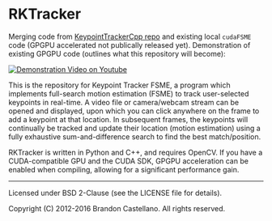 
# RKTracker

Merging code from [KeypointTrackerCpp repo](https://github.com/Breakthrough/KeypointTrackerCpp) and existing local `cudaFSME` code (GPGPU accelerated not publically released yet).  Demonstration of existing GPGPU code (outlines what this repository will become):

[![Demonstration Video on Youtube](http://img.youtube.com/vi/_tEzrk0ISDk/0.jpg)](http://www.youtube.com/watch?v=_tEzrk0ISDk)

This is the repository for Keypoint Tracker FSME, a program which implements full-search motion estimation (FSME) to track user-selected keypoints in real-time.  A video file or camera/webcam stream can be opened and displayed, upon which you can click anywhere on the frame to add a keypoint at that location.  In subsequent frames, the keypoints will continually be tracked and update their location (motion estimation) using a fully exhaustive sum-and-difference search to find the best match/position.

RKTracker is written in Python and C++, and requires OpenCV.  If you have a CUDA-compatible GPU and the CUDA SDK, GPGPU acceleration can be enabled when compiling, allowing for a significant performance gain. 

--------

Licensed under BSD 2-Clause (see the LICENSE file for details).

Copyright (C) 2012-2016 Brandon Castellano.  All rights reserved.
